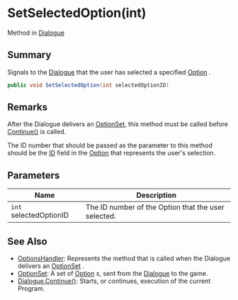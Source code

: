 # SetSelectedOption(int)

Method in [Dialogue](yarn.dialogue.md)

## Summary

Signals to the [Dialogue](yarn.dialogue.md) that the user has selected a specified [Option](yarn.optionset.option.md) .

```csharp
public void SetSelectedOption(int selectedOptionID)
```

## Remarks

After the Dialogue delivers an [OptionSet](yarn.optionset.md), this method must be called before [Continue()](yarn.dialogue.continue.md) is called.

The ID number that should be passed as the parameter to this method should be the [ID](yarn.optionset.option.id.md) field in the [Option](yarn.optionset.option.md) that represents the user's selection.

## Parameters

| Name                   | Description                                         |
| ---------------------- | --------------------------------------------------- |
| `int` selectedOptionID | The ID number of the Option that the user selected. |

## See Also

* [OptionsHandler](yarn.optionshandler.md): Represents the method that is called when the Dialogue delivers an [OptionSet](yarn.optionset.md) .
* [OptionSet](yarn.optionset.md): A set of [Option](yarn.optionset.option.md) s, sent from the [Dialogue](yarn.dialogue.md) to the game.
* [Dialogue.Continue()](yarn.dialogue.continue.md): Starts, or continues, execution of the current Program.
